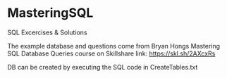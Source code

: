 # MasteringSQL
SQL Excercises &amp; Solutions

The example database and questions come from Bryan Hongs Mastering SQL Database Queries course on Skillshare
link: https://skl.sh/2AXcxRs

DB can be created by executing the SQL code in CreateTables.txt

